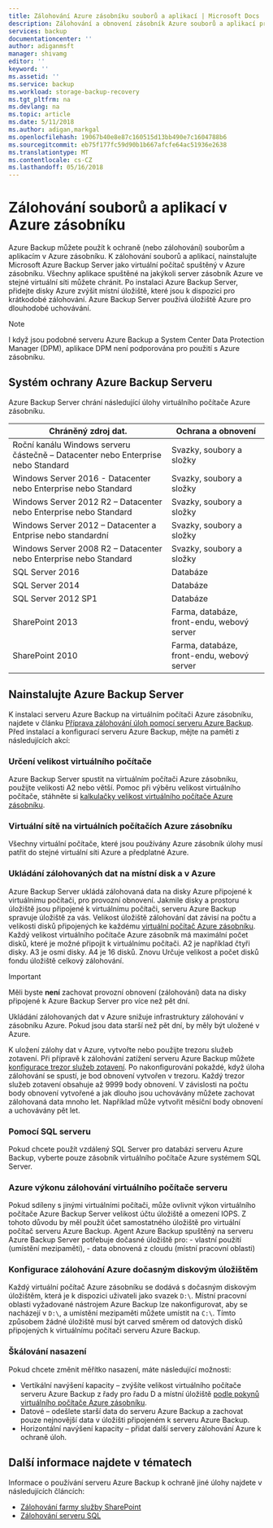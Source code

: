 ```yaml
---
title: Zálohování Azure zásobníku souborů a aplikací | Microsoft Docs
description: Zálohování a obnovení zásobník Azure souborů a aplikací pro vaše prostředí zásobníku Azure pomocí Azure Backup.
services: backup
documentationcenter: ''
author: adiganmsft
manager: shivamg
editor: ''
keyword: ''
ms.assetid: ''
ms.service: backup
ms.workload: storage-backup-recovery
ms.tgt_pltfrm: na
ms.devlang: na
ms.topic: article
ms.date: 5/11/2018
ms.author: adigan,markgal
ms.openlocfilehash: 19067b40e8e87c160515d13bb490e7c1604788b6
ms.sourcegitcommit: eb75f177fc59d90b1b667afcfe64ac51936e2638
ms.translationtype: MT
ms.contentlocale: cs-CZ
ms.lasthandoff: 05/16/2018
---
```

# <a name="back-up-files-and-applications-on-azure-stack"></a>Zálohování souborů a aplikací v Azure zásobníku
Azure Backup můžete použít k ochraně (nebo zálohování) souborům a aplikacím v Azure zásobníku. K zálohování souborů a aplikací, nainstalujte Microsoft Azure Backup Server jako virtuální počítač spuštěný v Azure zásobníku. Všechny aplikace spuštěné na jakýkoli server zásobník Azure ve stejné virtuální síti můžete chránit. Po instalaci Azure Backup Server, přidejte disky Azure zvýšit místní úložiště, které jsou k dispozici pro krátkodobé zálohování. Azure Backup Server používá úložiště Azure pro dlouhodobé uchovávání.

> [!NOTE]
> I když jsou podobné serveru Azure Backup a System Center Data Protection Manager (DPM), aplikace DPM není podporována pro použití s Azure zásobníku.
>


## <a name="azure-backup-server-protection-matrix"></a>Systém ochrany Azure Backup Serveru
Azure Backup Server chrání následující úlohy virtuálního počítače Azure zásobníku.

| Chráněný zdroj dat. | Ochrana a obnovení |
| --------------------- | ----------------------- |
| Roční kanálu Windows serveru částečně – Datacenter nebo Enterprise nebo Standard | Svazky, soubory a složky |
| Windows Server 2016 - Datacenter nebo Enterprise nebo Standard | Svazky, soubory a složky |
| Windows Server 2012 R2 – Datacenter nebo Enterprise nebo Standard | Svazky, soubory a složky |
| Windows Server 2012 – Datacenter a Entprise nebo standardní | Svazky, soubory a složky |
| Windows Server 2008 R2 – Datacenter nebo Enterprise nebo Standard | Svazky, soubory a složky |
| SQL Server 2016 | Databáze |
| SQL Server 2014 | Databáze |
| SQL Server 2012 SP1 | Databáze |
| SharePoint 2013 | Farma, databáze, front-endu, webový server |
| SharePoint 2010 | Farma, databáze, front-endu, webový server |


## <a name="install-azure-backup-server"></a>Nainstalujte Azure Backup Server
K instalaci serveru Azure Backup na virtuálním počítači Azure zásobníku, najdete v článku [Příprava zálohování úloh pomocí serveru Azure Backup](backup-azure-microsoft-azure-backup.md). Před instalací a konfigurací serveru Azure Backup, mějte na paměti z následujících akcí:

### <a name="determining-size-of-virtual-machine"></a>Určení velikost virtuálního počítače
Azure Backup Server spustit na virtuálním počítači Azure zásobníku, použijte velikosti A2 nebo větší. Pomoc při výběru velikost virtuálního počítače, stáhněte si [kalkulačky velikost virtuálního počítače Azure zásobníku](https://www.microsoft.com/download/details.aspx?id=56832).

### <a name="virtual-networks-on-azure-stack-virtual-machines"></a>Virtuální sítě na virtuálních počítačích Azure zásobníku
Všechny virtuální počítače, které jsou používány Azure zásobník úlohy musí patřit do stejné virtuální síti Azure a předplatné Azure.

### <a name="storing-backup-data-on-local-disk-and-in-azure"></a>Ukládání zálohovaných dat na místní disk a v Azure
Azure Backup Server ukládá zálohovaná data na disky Azure připojené k virtuálnímu počítači, pro provozní obnovení. Jakmile disky a prostoru úložiště jsou připojené k virtuálnímu počítači, serveru Azure Backup spravuje úložiště za vás. Velikost úložiště zálohování dat závisí na počtu a velikosti disků připojených ke každému [virtuální počítač Azure zásobníku](../azure-stack/user/azure-stack-storage-overview.md). Každý velikost virtuálního počítače Azure zásobník má maximální počet disků, které je možné připojit k virtuálnímu počítači. A2 je například čtyři disky. A3 je osmi disky. A4 je 16 disků. Znovu Určuje velikost a počet disků fondu úložiště celkový zálohování.

> [!IMPORTANT]
> Měli byste **není** zachovat provozní obnovení (zálohování) data na disky připojené k Azure Backup Server pro více než pět dní.
>

Ukládání zálohovaných dat v Azure snižuje infrastruktury zálohování v zásobníku Azure. Pokud jsou data starší než pět dní, by měly být uložené v Azure.

K uložení zálohy dat v Azure, vytvořte nebo použijte trezoru služeb zotavení. Při přípravě k zálohování zatížení serveru Azure Backup můžete [konfigurace trezor služeb zotavení](backup-azure-microsoft-azure-backup.md#create-a-recovery-services-vault). Po nakonfigurování pokaždé, když úloha zálohování se spustí, je bod obnovení vytvořen v trezoru. Každý trezor služeb zotavení obsahuje až 9999 body obnovení. V závislosti na počtu body obnovení vytvořené a jak dlouho jsou uchovávány můžete zachovat zálohovaná data mnoho let. Například může vytvořit měsíční body obnovení a uchovávány pět let.
 
### <a name="using-sql-server"></a>Pomocí SQL serveru
Pokud chcete použít vzdálený SQL Server pro databázi serveru Azure Backup, vyberte pouze zásobník virtuálního počítače Azure systémem SQL Server.

### <a name="azure-backup-server-vm-performance"></a>Azure výkonu zálohování virtuálního počítače serveru
Pokud sdíleny s jinými virtuálními počítači, může ovlivnit výkon virtuálního počítače Azure Backup Server velikost účtu úložiště a omezení IOPS. Z tohoto důvodu by měl použít účet samostatného úložiště pro virtuální počítač serveru Azure Backup. Agent Azure Backup spuštěný na serveru Azure Backup Server potřebuje dočasné úložiště pro:
    - vlastní použití (umístění mezipaměti),
    - data obnovená z cloudu (místní pracovní oblasti)
  
### <a name="configuring-azure-backup-temporary-disk-storage"></a>Konfigurace zálohování Azure dočasným diskovým úložištěm
Každý virtuální počítač Azure zásobníku se dodává s dočasným diskovým úložištěm, která je k dispozici uživateli jako svazek `D:\`. Místní pracovní oblasti vyžadované nástrojem Azure Backup lze nakonfigurovat, aby se nacházejí v `D:\`, a umístění mezipaměti můžete umístit na `C:\`. Tímto způsobem žádné úložiště musí být carved směrem od datových disků připojených k virtuálnímu počítači serveru Azure Backup.

### <a name="scaling-deployment"></a>Škálování nasazení
Pokud chcete změnit měřítko nasazení, máte následující možnosti:
  - Vertikální navýšení kapacity – zvýšíte velikost virtuálního počítače serveru Azure Backup z řady pro řadu D a místní úložiště [podle pokynů virtuálního počítače Azure zásobníku](../azure-stack/user/azure-stack-manage-vm-disks.md).
  - Datové – odešlete starší data do serveru Azure Backup a zachovat pouze nejnovější data v úložišti připojeném k serveru Azure Backup.
  - Horizontální navýšení kapacity – přidat další servery zálohování Azure k ochraně úloh.

## <a name="see-also"></a>Další informace najdete v tématech
Informace o používání serveru Azure Backup k ochraně jiné úlohy najdete v následujících článcích:
- [Zálohování farmy služby SharePoint](backup-azure-backup-sharepoint-mabs.md)
- [Zálohování serveru SQL](backup-azure-sql-mabs.md)
